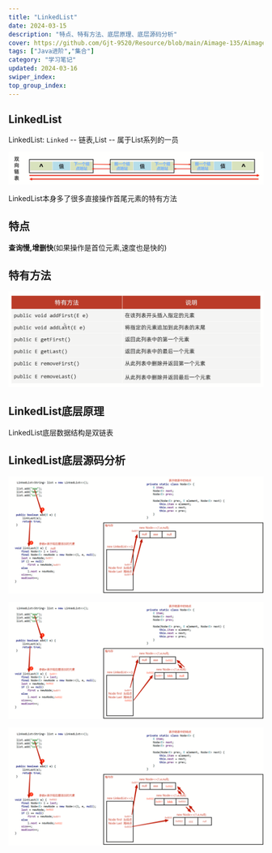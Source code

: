 ```yaml
---
title: "LinkedList"
date: 2024-03-15
description: "特点、特有方法、底层原理、底层源码分析"
cover: https://github.com/Gjt-9520/Resource/blob/main/Aimage-135/Aimage91.jpg?raw=true
tags: ["Java进阶","集合"]
category: "学习笔记"
updated: 2024-03-16
swiper_index:
top_group_index:
---
```


## LinkedList

LinkedList: `Linked` -- 链表,List -- 属于List系列的一员

![双向链表](../images/双向链表.png)

LinkedList本身多了很多直接操作首尾元素的特有方法

## 特点

**查询慢,增删快**(如果操作是首位元素,速度也是快的)   

## 特有方法

![LinkedList特有API](../images/LinkedList特有API.png)

## LinkedList底层原理

LinkedList底层数据结构是双链表

## LinkedList底层源码分析

![LinkedList底层源码分析1](../images/LinkedList底层源码分析1.png)

![LinkedList底层源码分析2](../images/LinkedList底层源码分析2.png)

![LinkedList底层源码分析3](../images/LinkedList底层源码分析3.png)